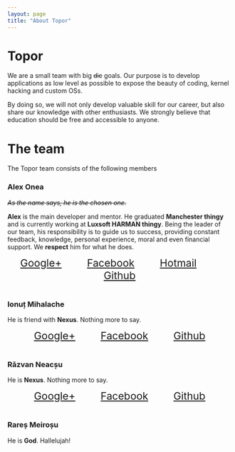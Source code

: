 ```yaml
---
layout: page
title: "About Topor"
---
```

# Topor

We are a small team with big ~~dic~~ goals. Our purpose is to develop applications as low level as possible to expose the beauty of coding, kernel hacking and custom OSs.

By doing so, we will not only develop valuable skill for our career, but also share our knowledge with other enthusiasts. We strongly believe that education should be free and accessible to anyone.

# The team

The Topor team consists of the following members

### Alex Onea

~~*As the name says, he is the chosen one.*~~

**Alex** is the main developer and mentor. He graduated **Manchester thingy** and is currently working at **Luxsoft HARMAN thingy**. Being the leader of our team, his responsibility is to guide us to success, providing constant feedback, knowledge, personal experience, moral and even financial support. We **respect** him for what he does.

<div align="center" width="100%" style="font-size:23px">
<a href="" style="margin-right:10%;">Google+</a>
<a href="" style="margin-right:10%;">Facebook</a>
<a href="lol" style="margin-right:10%;">Hotmail</a>
<a href="">Github</a>
</div>
</br>

### Ionuț Mihalache

He is friend with **Nexus**. Nothing more to say.

<div align="center" width="100%" style="font-size:23px">
<a href="" style="margin-right:10%;">Google+</a>
<a href="" style="margin-right:10%;">Facebook</a>
<a href="">Github</a>
</div>
</br>

### Răzvan Neacșu

He is **Nexus**. Nothing more to say.

<div align="center" width="100%" style="font-size:23px">
<a href="https://plus.google.com/u/0/+RazvanNeacsuNexus" style="margin-right:10%;">Google+</a>
<a href="https://www.facebook.com/neacsu.razvan.75" style="margin-right:10%;">Facebook</a>
<a href="https://github.com/OriginalNexus">Github</a>
</div>
</br>

### Rareș Meiroșu

He is **God**. Hallelujah!
